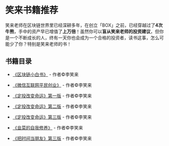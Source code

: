 # 笑来书籍推荐

笑来老师在区块链世界里已经深耕多年，在创立「BOX」之前，已经穿越过了**4次牛熊**，手中的资产早已增值了**上万倍**！虽然你可以**盲从笑来老师的投资建议**，但你是一个不断成长的人，终有一天你也会成为一个合格的投资者，读书这事，怎么可能少了你？特别是笑来老师的书！

## 书籍目录
- [《区块链小白书》](https://github.com/BobbyLH/Guide-for-BOX-Regular-Investment-Group/blob/master/%E7%AC%91%E6%9D%A5%E4%B9%A6%E7%B1%8D%E6%8E%A8%E8%8D%90/%E3%80%8A%E5%8C%BA%E5%9D%97%E9%93%BE%E5%B0%8F%E7%99%BD%E4%B9%A6%E3%80%8B.md) - 作者©李笑来

- [《微信互联网平民创业》](https://github.com/BobbyLH/Guide-for-BOX-Regular-Investment-Group/blob/master/%E7%AC%91%E6%9D%A5%E4%B9%A6%E7%B1%8D%E6%8E%A8%E8%8D%90/%E3%80%8A%E5%8C%BA%E5%9D%97%E9%93%BE%E5%B0%8F%E7%99%BD%E4%B9%A6%E3%80%8B.md) - 作者©李笑来

- [《定投改变命运》第一版](https://github.com/BobbyLH/Guide-for-BOX-Regular-Investment-Group/blob/master/%E7%AC%91%E6%9D%A5%E4%B9%A6%E7%B1%8D%E6%8E%A8%E8%8D%90/%E3%80%8A%E5%AE%9A%E6%8A%95%E6%94%B9%E5%8F%98%E5%91%BD%E8%BF%90%E3%80%8B%E7%AC%AC%E4%B8%80%E7%89%88.md) - 作者©李笑来

- [《定投改变命运》第二版](https://github.com/BobbyLH/Guide-for-BOX-Regular-Investment-Group/blob/master/%E7%AC%91%E6%9D%A5%E4%B9%A6%E7%B1%8D%E6%8E%A8%E8%8D%90/%E3%80%8A%E5%AE%9A%E6%8A%95%E6%94%B9%E5%8F%98%E5%91%BD%E8%BF%90%E3%80%8B%E7%AC%AC%E4%BA%8C%E7%89%88.md) - 作者©李笑来

- [《定投改变命运》第三版](https://github.com/BobbyLH/Guide-for-BOX-Regular-Investment-Group/blob/master/%E7%AC%91%E6%9D%A5%E4%B9%A6%E7%B1%8D%E6%8E%A8%E8%8D%90/%E3%80%8A%E5%AE%9A%E6%8A%95%E6%94%B9%E5%8F%98%E5%91%BD%E8%BF%90%E3%80%8B%E7%AC%AC%E4%B8%89%E7%89%88.md) - 作者©李笑来

- [《韭菜的自我修养》](https://github.com/BobbyLH/Guide-for-BOX-Regular-Investment-Group/blob/master/%E7%AC%91%E6%9D%A5%E4%B9%A6%E7%B1%8D%E6%8E%A8%E8%8D%90/%E3%80%8A%E9%9F%AD%E8%8F%9C%E7%9A%84%E8%87%AA%E6%88%91%E4%BF%AE%E5%85%BB%E3%80%8B.md) - 作者©李笑来

- [《把时间当朋友》第三版](https://github.com/BobbyLH/Guide-for-BOX-Regular-Investment-Group/blob/master/%E7%AC%91%E6%9D%A5%E4%B9%A6%E7%B1%8D%E6%8E%A8%E8%8D%90/%E3%80%8A%E6%8A%8A%E6%97%B6%E9%97%B4%E5%BD%93%E6%9C%8B%E5%8F%8B%E3%80%8B%E7%AC%AC%E4%B8%89%E7%89%88.md) - 作者©李笑来